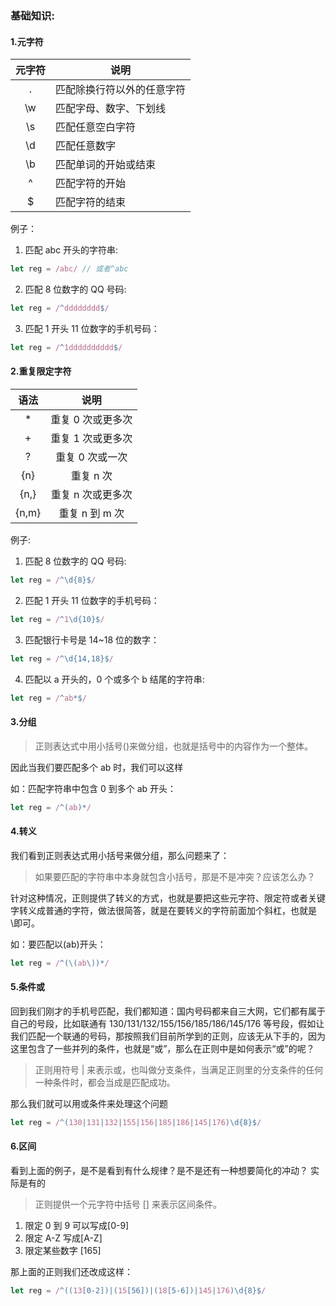 ### 基础知识:

#### 1.元字符

| 元字符 | 说明                       |
| :----: | -------------------------- |
|   .    | 匹配除换行符以外的任意字符 |
|   \w   | 匹配字母、数字、下划线     |
|   \s   | 匹配任意空白字符           |
|   \d   | 匹配任意数字               |
|   \b   | 匹配单词的开始或结束       |
|   ^    | 匹配字符的开始             |
|   \$   | 匹配字符的结束             |

例子：

1. 匹配 abc 开头的字符串:

```javascript
let reg = /abc/ // 或者^abc
```

2.  匹配 8 位数字的 QQ 号码:

```javascript
let reg = /^dddddddd$/
```

3. 匹配 1 开头 11 位数字的手机号码：

```javascript
let reg = /^1dddddddddd$/
```

#### 2.重复限定字符

| 语法  |       说明        |
| :---: | :---------------: |
|  \*   | 重复 0 次或更多次 |
|   +   | 重复 1 次或更多次 |
|   ?   |  重复 0 次或一次  |
|  {n}  |     重复 n 次     |
| {n,}  | 重复 n 次或更多次 |
| {n,m} |  重复 n 到 m 次   |

例子:

1. 匹配 8 位数字的 QQ 号码:

```javascript
let reg = /^\d{8}$/
```

2. 匹配 1 开头 11 位数字的手机号码：

```javascript
let reg = /^1\d{10}$/
```

3. 匹配银行卡号是 14~18 位的数字：

```javascript
let reg = /^\d{14,18}$/
```

4. 匹配以 a 开头的，0 个或多个 b 结尾的字符串:

```javascript
let reg = /^ab*$/
```

#### 3.分组

> 正则表达式中用小括号()来做分组，也就是括号中的内容作为一个整体。

因此当我们要匹配多个 ab 时，我们可以这样

如：匹配字符串中包含 0 到多个 ab 开头：

```javascript
let reg = /^(ab)*/
```

#### 4.转义

我们看到正则表达式用小括号来做分组，那么问题来了：

> 如果要匹配的字符串中本身就包含小括号，那是不是冲突？应该怎么办？

针对这种情况，正则提供了转义的方式，也就是要把这些元字符、限定符或者关键字转义成普通的字符，做法很简答，就是在要转义的字符前面加个斜杠，也就是\即可。

如：要匹配以(ab)开头：

```javascript
let reg = /^(\(ab\))*/
```

#### 5.条件或

回到我们刚才的手机号匹配，我们都知道：国内号码都来自三大网，它们都有属于自己的号段，比如联通有 130/131/132/155/156/185/186/145/176 等号段，假如让我们匹配一个联通的号码，那按照我们目前所学到的正则，应该无从下手的，因为这里包含了一些并列的条件，也就是“或”，那么在正则中是如何表示“或”的呢？

> 正则用符号 | 来表示或，也叫做分支条件，当满足正则里的分支条件的任何一种条件时，都会当成是匹配成功。

那么我们就可以用或条件来处理这个问题

```javascript
let reg = /^(130|131|132|155|156|185|186|145|176)\d{8}$/
```

#### 6.区间

看到上面的例子，是不是看到有什么规律？是不是还有一种想要简化的冲动？
实际是有的

> 正则提供一个元字符中括号 [] 来表示区间条件。

1. 限定 0 到 9 可以写成[0-9]
2. 限定 A-Z 写成[A-Z]
3. 限定某些数字 [165]

那上面的正则我们还改成这样：
```javascript
let reg = /^((13[0-2])|(15[56])|(18[5-6])|145|176)\d{8}$/
```

